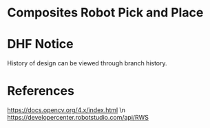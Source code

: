 # Composites Robot Pick and Place


# DHF Notice
History of design can be viewed through branch history.


# References
https://docs.opencv.org/4.x/index.html \n
https://developercenter.robotstudio.com/api/RWS
